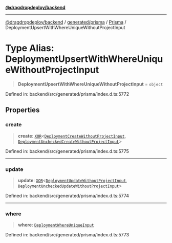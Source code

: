 [**@dragdropdeploy/backend**](../../../../../README.md)

***

[@dragdropdeploy/backend](../../../../../README.md) / [generated/prisma](../../../README.md) / [Prisma](../README.md) / DeploymentUpsertWithWhereUniqueWithoutProjectInput

# Type Alias: DeploymentUpsertWithWhereUniqueWithoutProjectInput

> **DeploymentUpsertWithWhereUniqueWithoutProjectInput** = `object`

Defined in: backend/src/generated/prisma/index.d.ts:5772

## Properties

### create

> **create**: [`XOR`](XOR.md)\<[`DeploymentCreateWithoutProjectInput`](DeploymentCreateWithoutProjectInput.md), [`DeploymentUncheckedCreateWithoutProjectInput`](DeploymentUncheckedCreateWithoutProjectInput.md)\>

Defined in: backend/src/generated/prisma/index.d.ts:5775

***

### update

> **update**: [`XOR`](XOR.md)\<[`DeploymentUpdateWithoutProjectInput`](DeploymentUpdateWithoutProjectInput.md), [`DeploymentUncheckedUpdateWithoutProjectInput`](DeploymentUncheckedUpdateWithoutProjectInput.md)\>

Defined in: backend/src/generated/prisma/index.d.ts:5774

***

### where

> **where**: [`DeploymentWhereUniqueInput`](DeploymentWhereUniqueInput.md)

Defined in: backend/src/generated/prisma/index.d.ts:5773
